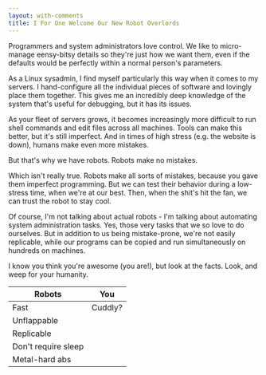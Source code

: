 ```yaml
---
layout: with-comments
title: I For One Welcome Our New Robot Overlords
---
```


Programmers and system administrators love control.  We like to micro-manage
eensy-bitsy details so they're just how we want them, even if the defaults
would be perfectly within a normal person's parameters.

As a Linux sysadmin, I find myself particularly this way when it comes to my
servers.  I hand-configure all the individual pieces of software and lovingly
place them together.  This gives me an incredibly deep knowledge of the system
that's useful for debugging, but it has its issues.

As your fleet of servers grows, it becomes increasingly more difficult to run
shell commands and edit files across all machines.  Tools can make this better,
but it's still imperfect.  And in times of high stress (e.g. the website is
down), humans make even more mistakes.

But that's why we have robots.  Robots make no mistakes.

Which isn't really true.  Robots make all sorts of mistakes, because you gave
them imperfect programming.  But we can test their behavior during a low-stress
time, when we're at our best.  Then, when the shit's hit the fan, we can trust
the robot to stay cool.

Of course, I'm not talking about actual robots - I'm talking about automating
system administration tasks.  Yes, those very tasks that we so love to do
ourselves.  But in addition to us being mistake-prone, we're not easily
replicable, while our programs can be copied and run simultaneously on hundreds
on machines.

I know you think you're awesome (you are!), but look at the facts.  Look, and
weep for your humanity.

Robots                 | You
-----------------------|--------------------
Fast                   | Cuddly?
Unflappable            |
Replicable             |
Don't require sleep    |
Metal-hard abs         |

